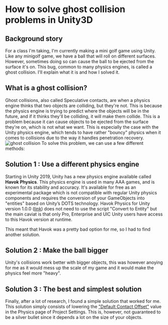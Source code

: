 # How to solve ghost collision problems in Unity3D

## Background story
For a class I'm taking, I'm currently making a mini golf game using Unity. Like any minigolf game, we have a ball that will roll on different surfaces. However, sometimes doing so can cause the ball to be ejected from the surface it's on. This bug, common to many physics engines, is called a ghost collision. I'll explain what it is and how I solved it.

## What is a ghost collision?

Ghost collisions, also called Speculative contacts, are when a physics engine thinks that two objects are colliding, but they're not. This is because the physics engine is trying to predict where the objects will be in the future, and if it thinks they'll be colliding, it will make them collide. This is a problem because it can cause objects to be ejected from the surface they're on, which is not what we want. This is especially the case with the Unity physics engine, which tends to have rather "bouncy" physics when it comes to collisions due to the way it handles penetration recovery. 
![ghost collision](https://docs.unity3d.com/uploads/Main/SpeculativeCCD5.gif)
To solve this problem, we can use a few different methods:


## Solution 1 : Use a different physics engine
Starting in Unity 2019, Unity has a new physics engine available called **Havok Physics**. This physics engine is used in many AAA games, and is known for its stability and accuracy. It's available for free as an experimental package which is not compatible with regular Unity physics components and requires the conversion of your GameObjects into "entities" based on Unity’s DOTS technology. Havok Physics for Unity version 1.0.0 ([link](https://docs.unity3d.com/Packages/com.havok.physics@1.0/manual/index.html)) does not need to use the script "Convert to Entity" but the main caviat is that only Pro, Enterprise and UIC Unity users have access to this Havok version at runtime.

This meant that Havok was a pretty bad option for me, so I had to find another solution.


## Solution 2 : Make the ball bigger
Unity's collisions work better with bigger objects, this was however anoying for me as it would mess up the scale of my game and it would make the physics feel more "heavy".


## Solution 3 : The best and simplest solution
Finally, after a lot of research, I found a simple solution that worked for me. This solution simply consists of lowering the ["Default Contact Offset"](https://docs.unity3d.com/ScriptReference/Physics-defaultContactOffset.html) value in the Physics page of Project Settings. This is, however, not guaranteed to be a silver bullet since it depends a lot on the size of your objects.



